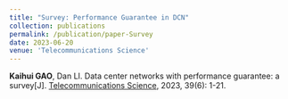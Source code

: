 ```yaml
---
title: "Survey: Performance Guarantee in DCN"
collection: publications
permalink: /publication/paper-Survey
date: 2023-06-20
venue: 'Telecommunications Science'
---
```

**Kaihui GAO**, Dan LI. Data center networks with performance guarantee: a survey\[J]. [Telecommunications Science](http://www.infocomm-journal.com/dxkx/CN/10.11959/j.issn.1000-0801.2023125), 2023, 39(6): 1-21. 
